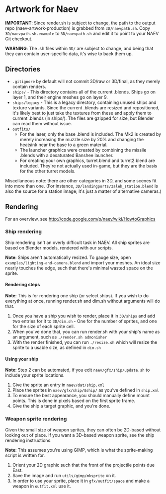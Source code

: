 Artwork for Naev
================

**IMPORTANT**: Since render.sh is subject to change, the path to the output repo (naev-artwork-production) is grabbed from `3D/naevpath.sh`. Copy `3D/naevpath.sh.example` to `3D/naevpath.sh` and edit it to point to your NAEV Git checkout.

**WARNING**: The .sh files within `3D/` are subject to change, and being that they can contain user-specific data, it's wise to back them up.

Directories
-----------
* `.gitignore` by default will not commit 3D/raw or 3D/final, as they merely contain renders.
* `ships/`  -  This directory contains all of the current .blends. Ships go on layer 1, and their engine meshes go on layer 9.
* `ships/legacy` - This is a legacy directory, containing unused ships and texture variants. Since the current .blends are resized and repositioned, it's likely best to just take the textures from these and apply them to current .blends (in ships/). The files are gzipped for size, but Blender can read them without issue.
* `outfits/`
   - For the laser, only the base .blend is included. The Mk2 is created by merely increasing the muzzle size by 20% and changing the heatsink near the base to a green material.
   - The launcher graphics were created by combining the missile .blends with a desaturated Banshee launcher.
   - For creating your own graphics, turret.blend and turret2.blend are included. They're not actually used in-game, but they are the basis for the other turret models.

Miscellaneous note: there are other categories in 3D, and some scenes fit into more than one. (For instance, `3D/landingports/zalek_station.blend` is also the source for a station image; it's just a matter of alternative cameras.)

Rendering
---------
For an overview, see http://code.google.com/p/naev/wiki/HowtoGraphics

### Ship rendering

Ship rendering isn't an overly difficult task in NAEV. All ship sprites are based on Blender models, rendered with our scripts.

**Note**: Ships aren't automatically resized. To gauge size, open `examples/lighting-and-camera.blend` and import your meshes. An ideal size nearly touches the edge, such that there's minimal wasted space on the sprite.

#### Rendering steps
**Note**: This is for rendering one ship (or select ships). If you wish to do everything at once, running render.sh and dim.sh without arguments will do that.

1. Once you have a ship you wish to render, place it in `3D/ships` and add two entries for it to `3D/dim.sh` - One for the number of sprites, and one for the size of each sprite cell.
2. When you've done that, you can run render.sh with your ship's name as an argument, such as `./render.sh admonisher`
3. With the render finished, you can run `./resize.sh`  which will resize the sprite to a usable size, as defined in `dim.sh`

#### Using your ship

**Note**: Step 2 can be automated, if you edit `naev/gfx/ship/update.sh` to include your sprite locations.
      
1. Give the sprite an entry in `naev/dat/ship.xml`
2. Place the sprites in `naev/gfx/ship/$ship/` as you've defined in `ship.xml`
3. To ensure the best appearance, you should manually define mount points. This is done in pixels based on the first sprite frame.
4. Give the ship a target graphic, and you're done.

### Weapon sprite rendering
Given the small size of weapon sprites, they can often be 2D-based without looking out of place. If you want a 3D-based weapon sprite, see the ship rendering instructions.
      
**Note**: This assumes you're using GIMP, which is what the sprite-making script is written for.
      
1. Orient your 2D graphic such that the front of the projectile points due East.
2. Save the image and run `utils/gimp/mksprite` on it.
3. In order to use your sprite, place it in `gfx/outfit/space` and make a weapon in `outfit.xml` use it.

